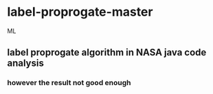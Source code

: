 # label-proprogate-master
ML
## label proprogate algorithm in NASA java code analysis
### however the result not good enough
